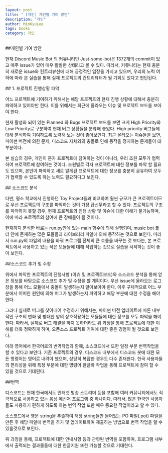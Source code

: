```yaml
---
layout: post
title: " [개인] 개인별 기여 방안"
description: "개인"
author: MinKyuLee
tags: books
category: 개인
---
```

##개인별 기여 방안
<p>현재 Discord Music Bot 의 커뮤니티인 Just-some-bot은 1372개의 commit이 있고 매주 issue가 있어 매우 활발한 상태라고 볼 수 있다. 따라서, 커뮤니티는 현재 충분히 새로운 issue와 컨트리뷰션에 대해 긍정적인 입장을 가지고 있으며, 우리의 노력 여하에 따라 본 실습을 통해 실제 프로젝트의 컨트리뷰터가 될 기회도 있다고 판단된다.</p>
## 1. 프로젝트 진행상황 파악
<p>	어느 프로젝트에 기여하기 위해서는 해당 프로젝트의 현재 진행 상황에 대해서 충분히 파악하고 있어야만 한다. 이를 위해서는 최근에 올라오는 이슈 및 프로젝트 보드를 보아야 한다.</p>
<p>	현재 활성화 되어 있는 Planned 와 Bugs 프로젝트 보드를 보면 크게 High Priority와 Low Priority로 구분하여 현재 버그 상황들을 분류해 놓았다. High priority 버그들에 대해 분석하여 기여하도록 노력해 보는 것이 좋아보인다.
최근 올라오는 이슈들을 보면, 파이썬 버전에 의한 문제, 디스코드 자체와의 충돌로 인해 동작을 정지하는 문제들이 대부분이다. 
</p>
<p>	본 실습의 경우, 개인이 혼자 프로젝트에 참여하는 것이 아니라, 우리 조원 모두가 협력하여 프로젝트에 참여하는 것이다. 조원별로 각자 프로젝트에 대한 정보를 파악 할 필요도 있으며, 본인이 파악하고 새로 알게된 프로젝트에 대한 정보를 충분히 공유하여 모두가 협력할 수 있도록 하는 노력도 필요하다고 보인다.
</p>
## 소스코드 분석
<p>	다만, 평소 학교에서 진행하던 Toy Project들과 비교하여 훨씬 규모가 큰 프로젝트이므로 우선 프로젝트의 구조를 파악하는 것이 가장 급선무라고 할 수 있다. 프로젝트의 구조를 파악하지 못할 경우, 현재 프로젝트의 진행 상황 및 이슈에 대한 이해가 불가능하며, 이에 따라 프로젝트의 참여에 큰 장애물이 될 것이다. </p>
<p>	현재까지 분석한 바로는 run.py안에 있는 main 함수에 의해 실행되며, music bot 폴더 안에 존재하는 많은 모듈들과 라이브러리 파일에 의해 동작하는 것으로 보인다. 따라서 run.py의 파일의 내용을 바꿔 프로그램 전체의 큰 흐름을 바꾸는 것 보다는, 본 프로젝트에서 사용하고 있는 작은 모듈들에 대해 작업하는 것으로 실습을 시작하는 것이 좋아 보인다.</p>
##소스코드 추가 및 수정
<p>	위에서 파악한 프로젝트의 진행사항 (이슈 및 프로젝트보드)와 소스코드 분석을 통해 얻은 정보를 바탕으로 소스코드 추가 및 수정을 할 계획이다. 우선 issue에 올라오는 로그창을 통해 어느 모듈에서 충돌이 발생하는지 알아보아야 한다. 이후 구체적으로 어느 부분에서 어떠한 원인에 의해 버그가 발생하는지 파악하고 해당 부분에 대한 수정을 해야 한다.
</p>
<p>	그러나 실제로 버그를 찾아내어 수정하기 위해서는, 파이썬 버전 업데이트에 따른 내부적인 구조의 변화 및 방대한 양의 상호작용하는 모듈들에 대한 정보를 모두 파악을 해야 한다. 따라서, 실제로 버그 해결을 하지 못하더라도 위 과정을 통해 프로젝트에 대한 이해를 더욱 정확하게 하며, 오픈소스 프로젝트 기여에 대한 좋은 경험이 될 것으로 보인다.
</p>
<p>	아래 영어에서 한국어로의 번역작업과 함께, 소스코드에서 또한 일정 부분 번역작업을 할 수 있다고 보인다. 기존 프로젝트의 경우, 디스코드 내부에서 디스코드 봇에 대한 모든 명령어는 영어로 내려야 했으며, 상당히 복잡한 경우도 다수 존재한다. 한국 사용자들의 편리성을 위해 특정 부분에 대한 명령어 한글화 작업을 통해 프로젝트에 참여 할 수 있을 것으로 기대된다.
</p>
##번역
<p>	디스코드는 현재 한국에서도 인터넷 방송 스트리머 등을 포함해 여러 커뮤니티에서도 적극적으로 사용하고 있는 음성 메신저 프로그램 중 하나이다. 따라서, 많은 한국인 사용자들도 사용하기 편하게 하도록 하는 번역 작업 또한 매우 중요한 작업이라고 할 수 있다.
</p>
<p>	소스코드에서 영문 string을 추출하여 해당 string들만 들어있는 PO 파일(.pot) 파일을 만든 후 해당 파일에 번역을 추가 및 업데이트하여 제출하는 방법으로 번역 작업을 할 수 있을것으로 보인다.
</p>
<p>	위 과정을 통해, 프로젝트에 대한 안내사항 등과 관련된 번역을 포함하여, 프로그램 내부에서 출력되는 결과물들에 대한 한글지원 또한 가능할 것으로 기대한다.
</p>
